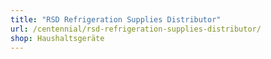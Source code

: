 ```yaml
---
title: "RSD Refrigeration Supplies Distributor"
url: /centennial/rsd-refrigeration-supplies-distributor/
shop: Haushaltsgeräte
---
```

